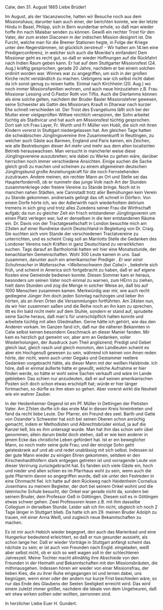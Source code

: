  Calw, den 31. August 1865
Liebe Brüder!

Im August, als der Vacanzwoche, hatten wir Besuche noch aus dem Missionshaus; darunter kam auch einer, der berichten konnte, wie der letzte Hindu in Basel, Philipp, sich in Bern wunderbar erhole, so daß man wieder hoffe ihn nach Malabar senden zu können. Gewiß ein rechter Trost für den Vater, der zum ersten Diaconen in der indischen Mission designirt ist. Die Furcht, welche man für die Bremer Stationen hegte, in Folge der Kriege unter den Negerstämmen, ist glücklich zerstreut! - Wir hatten am 14.ten eine Predigerconferenz, in welcher sich auch die Moerike's einfanden! Dem Missionar geht es recht gut, so daß er wieder Hoffnungen auf die Rückfahrt nach Indien Raum geben kann. Er hat auf dem Stuttgarter Missionsfest (24. Aug.) kräftig gesprochen, gerade 20 Jahre, nachdem er bei einem solchen ordinirt worden war. Winnes war zu angegriffen, um sich in der großen Kirche recht verständlich zu machen. Uebrigens war ich selbst nicht dabei da ich sonst genug zu reisen hatte. Einmal nach Kirchheim (20. Aug.) wo noch immer Missionsfamilien wohnen, und auch neue hinzuziehen z.B. Frau Missionar Lessing und O.Pastor Roth von Tiflis. Auch die Dierlamms können als eine solche gelten, nachdem der Bruder Basler Missionslehrer gewesen, seine Schwester als Gattin des Missionars Krauß in Dharwar nach kurzer Ehe schnell verschieden ist. Der Trost des Evangeliums läßt sich bei der Mutter einer vielgeprüften Wittwe reichlich verspüren, der Sohn arbeitet tüchtig als Stadtvicar und hat auch am Missionsfest tüchtig gesprochen. Dort sah ich Frau Layer, Fr. Wurth und Fr Müller von Hubli, die sich mit ihren Kindern vorerst in Stuttgart niedergelassen hat. Am gleichen Tage hatten die schwäbischen Jünglingsvereine ihre Zusammenkunft in Reutlingen, zu welcher auch Gäste aus Barmen, England und Paris kamen, ein Zeichen, wie alle Bestrebungen dieser Art mehr und mehr aus dem alten localisirten Betrieb herauswachsen. Man versucht in mancherlei weise diese Jünglingsvereine auszubreiten; wie dabei zu Werke zu gehen wäre, darüber herrschen noch immer verschiedene Ansichten. Einige suchen die Sache gleich groß zu machen und scheinen zu einem allgemeinen deutschen Jünglingsbund große Anziehungskraft für die noch Fernstehenden zuzutrauen. Andere meinen, ein rechter Mann an Ort und Stelle sei das Haupterforderniß, ob er nunmehr das junge Volk nach Art der Stunden zusammenkriege oder freiere Vereine zu Stande bringe. Noch ist in manchen nahen Städten, wie Cannstadt trotz aller Bemühungen kein Verein zu Stande gekommen. andrerseits gelingt das oft schnell in Dörfern. Von einem Dorfe hörte ich, wo der Adlerwirth nach wiederholtem delirium tremens in sich ging und trotz alles Zuredens seiner Frau die Wirthschaft aufgab; da nun zu gleicher Zeit ein frisch entstandener Jünglingsverein um einen Platz verlegen war, lud er denselben in die leer entstandenen Räume ein. 
Dr. Davis von der Tractatgesellschaft in London besuchte mich am 23sten auf einer Rundreise durch Deutschland in Begleitung von Dr. Craig. Sie suchten sich vom Stande der verschiedenen Tractatvereine zu unterrichten, und es scheint Craig soll an Marriotts Stelle die Gedanken des Londoner Vereins nach Kräften in ganz Deutschland zu verwirklichen suchen. Tags darauf an Bartholomäi hatten wir hier eine Monatsstunde, der benachbarten Gemeinschaften. Wohl 300 Leute kamen in uns. Saal zusammen, darunter auch ein amerikanischer Prediger <Rixinger>*. Er war einst Schuhmacher in Waltersschw. <Weltenschwann (bei Calw)>* , bekehrte sich früh, und scheint in America sich fortgebracht zu haben, daß er auf eigene Kosten eine Gemeinde bedienen konnte. Diesen Sommer kam er heraus, besonders um seinen Vater noch einmal zu warnen, zum HErrn zu ziehen, hielt dann Stunden und zog die Menge in solcher Weise an, daß bis auf 1000 Menschen zusammen kamen. Merkwürdig war mir, wie auch recht gediegene Jünger ihm doch jeden Sonntag nachzogen und lieber ihn hörten, als an ihren Orten die Versammlungen fortführten. Am 24sten nun, da wir hier zusammen saßen und die Reihe noch an ihn kam zu sprechen, litt es ihn bald nicht mehr auf dem Stuhle, sondern er stand auf, sprudelte seine Sache heraus, daß man's für unerschöpflich halten konnte und arbeitete tüchtig mit allen Gliedmaßen. Gerne hätte ich gehört, wie das den Anderen vorkam. Im Ganzen fand ich, daß nur die näheren Bekannten in Calw selbst keinen besondern Geschmack an dieser Manier fanden. Mir kam es herzlich gut gemeint vor, aber arm an Gedanken, voller Wiederholungen, der Ausdruck zum Theil anglisirend; Predigt und Gebet gleich laut, gleich rasch und gleich monoton, den Landleuten scheint es aber ein Hochgenuß gewesen zu sein, während ich keinen von ihnen reden hörte, der nicht, wenn auch unter Gegaks und Gestammer reellere Gedanken vorgebracht hätte, als dieser Mann mit der weißen Halsbinde. Ich höre, daß er einmal äußerte hätte er gewußt, welche Aufnahme er hier finden werde, so hätte er wohl seine Sachen verkauft und wäre im Lande geblieben: Das schien nur anzudeuten, daß er auf seinen amerikanischen Posten sich doch schon etwas erschöpft hat; würde er hier länger fortmachen, so dürfte es ihm eben so gehen. Aber vorerst wirkt die Neuheit wie ein wahrer Zauber.

In der Heidenheimer Gegend ist ein Pf. Müller in Dettingen der Pietisten Vater. Am 27sten durfte ich das erste Mal in diesen Kreis hineintreten und fand da recht liebe Leute. Der Pfarrer, ein Freund des seel. Barth und Gatte von Osiander's Schwester hat sich bei seinen Oberen schon anrüchig gemacht, indem er Methodisten und Albrechtsbrüder einlud, ja auf die Kanzel ließ, bis es ihm untersagt wurde. Man hat ihm das schon sehr übel genommen; allein darum bleibt doch stehen, daß er wie kein anderer in jenem Ecke das christliche Leben gefördert hat. Ist er ein beweglicher Mann, so noch mehr seine gute Frau; und der einzige Sohn geht geisteskrank auf und ab und redet unablässig mit sich selbst. Indessen ist der gute Mann wieder zu einigen Ehren gekommen, seitdem er den Kirschenhardthöfern stark entgegen getreten ist und vorragende Leute von dieser Verirrung zurückgebracht hat. Es fanden sich viele Gäste ein, hoch und nieder und allen schien es im Pfarrhaus wohl zu sein, wenn auch die gute Pfarrerin davon so angegriffen wurde, daß sie unter den Festreden in eine Ohnmacht fiel. Ich hatte auf dem Rückweg nach Heidenheim Cornelius Josenhans zu meinem Begleiter, der dort bei seinem Onkel wohnt und die lateinische Schule besucht, der Onkel war gerade nicht da, sondern bei seinem Bruder, dem Professor Geß in Göttingen. Diesem soll es in Göttingen etwas schwer gehen. Zwei Professoren lesen z.B. mit ihm dasselbe Collegium in derselben Stunde. Leider sah ich ihn nicht, obgleich ich noch 2 Tage länger in Stuttgart blieb. Da hatte ich am 29. meinen Bruder Adolph zu trauen, mit einer Anna Weiß, und zugleich neue Bekanntschaften zu machen.

Es ist mir auch Hebich wieder begegnet, den auch das Marienbad und eine Hungerkur bedeutend erleichtert, so daß er nun gesunder aussieht, als schon lange her. Daß er wieder Vorträge in Stuttgart anfängt scheint das nächste zu sein; er ist auch von Freunden nach Engld. eingeladen, weiß aber selbst nicht, ob er sich so weit wagen soll in der schlechteren Jahreszeit. Meine Tochter macht allmählig ihre Abschiede von den Freunden in der Heimath und Bekanntschaften mit den Missionsbräuten, die mithinausgehen. Indessen hören wir wieder von einer Missionsfrau, der lieben Kies, die zu ihrer Ruhe eingegangen ist und lernen dabei, uns begnügen, wenn einer oder der andern nur kurze Frist beschieden wäre, so nur das Ende des Glaubens der Seelen Seeligkeit erreicht wird. Das wird einem zuletzt immer größer, nachdem die Ideale von dem Ungeheuren, daß wir etwa wirken sollten oder wollten, zerronnen sind.

 In herzlicher Liebe
 Euer
 H. Gundert.
